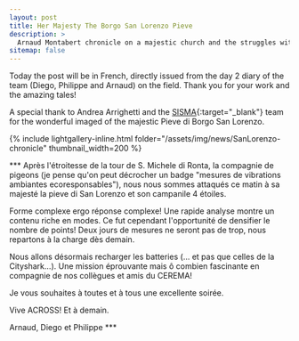 ```yaml
---
layout: post
title: Her Majesty The Borgo San Lorenzo Pieve
description: >
  Arnaud Montabert chronicle on a majestic church and the struggles with pigeon nests...
sitemap: false
---
```

Today the post will be in French, directly issued from the day 2 diary of the team (Diego, Philippe and Arnaud) on the field.
Thank you for your work and the amazing tales! 

A special thank to Andrea Arrighetti and the [SISMA](http://www.sisma2015.it){:target="_blank"} team for the wonderful imaged of the majestic Pieve di Borgo San Lorenzo.

{% include lightgallery-inline.html folder="/assets/img/news/SanLorenzo-chronicle" thumbnail_width=200 %}

*** Après l'étroitesse de la tour de S. Michele di Ronta, la compagnie de  pigeons (je pense qu'on peut décrocher un badge "mesures de vibrations ambiantes ecoresponsables"), nous nous sommes attaqués ce matin à sa majesté la pieve di San Lorenzo et son campanile 4 étoiles. 

Forme complexe ergo réponse complexe! Une rapide analyse montre un contenu riche en modes. Ce fut cependant l'opportunité de densifier le 
nombre de points! Deux jours de mesures ne seront pas de trop, nous repartons à la charge dès demain.

Nous allons désormais recharger les batteries (...  et pas que celles de la Cityshark...). Une mission éprouvante mais ô combien fascinante en  compagnie de nos collègues et amis du CEREMA!

Je vous souhaites à toutes et à tous une excellente soirée.

Vive ACROSS! Et à demain.

Arnaud, Diego et Philippe ***

